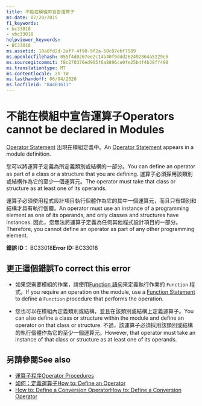 ```yaml
---
title: 不能在模組中宣告運算子
ms.date: 07/20/2015
f1_keywords:
- bc33018
- vbc33018
helpviewer_keywords:
- BC33018
ms.assetid: 10a8fd2d-2af7-4f90-9f2a-50c07ebf7589
ms.openlocfilehash: 055f4d0267ee2c14b40f9ddd262492864a5229e5
ms.sourcegitcommit: f8c270376ed905f6a8896ce0fe25b4f4b38ff498
ms.translationtype: MT
ms.contentlocale: zh-TW
ms.lasthandoff: 06/04/2020
ms.locfileid: "84403611"
---
```

# <a name="operators-cannot-be-declared-in-modules"></a><span data-ttu-id="ee202-102">不能在模組中宣告運算子</span><span class="sxs-lookup"><span data-stu-id="ee202-102">Operators cannot be declared in Modules</span></span>
<span data-ttu-id="ee202-103">[Operator Statement](../language-reference/statements/operator-statement.md) 出現在模組定義中。</span><span class="sxs-lookup"><span data-stu-id="ee202-103">An [Operator Statement](../language-reference/statements/operator-statement.md) appears in a module definition.</span></span>  
  
 <span data-ttu-id="ee202-104">您可以將運算子定義為所定義類別或結構的一部分。</span><span class="sxs-lookup"><span data-stu-id="ee202-104">You can define an operator as part of a class or a structure that you are defining.</span></span> <span data-ttu-id="ee202-105">運算子必須採用該類別或結構作為它的至少一個運算元。</span><span class="sxs-lookup"><span data-stu-id="ee202-105">The operator must take that class or structure as at least one of its operands.</span></span>  
  
 <span data-ttu-id="ee202-106">運算子必須使用程式設計項目執行個體作為它的其中一個運算元，而且只有類別和結構才具有執行個體。</span><span class="sxs-lookup"><span data-stu-id="ee202-106">An operator must use an instance of a programming element as one of its operands, and only classes and structures have instances.</span></span> <span data-ttu-id="ee202-107">因此，您無法將運算子定義為任何其他程式設計項目的一部分。</span><span class="sxs-lookup"><span data-stu-id="ee202-107">Therefore, you cannot define an operator as part of any other programming element.</span></span>  
  
 <span data-ttu-id="ee202-108">**錯誤 ID︰** BC33018</span><span class="sxs-lookup"><span data-stu-id="ee202-108">**Error ID:** BC33018</span></span>  
  
## <a name="to-correct-this-error"></a><span data-ttu-id="ee202-109">更正這個錯誤</span><span class="sxs-lookup"><span data-stu-id="ee202-109">To correct this error</span></span>  
  
- <span data-ttu-id="ee202-110">如果您需要模組的作業，請使用[Function 語句](../language-reference/statements/function-statement.md)來定義執行作業的 `Function` 程式。</span><span class="sxs-lookup"><span data-stu-id="ee202-110">If you require an operation on the module, use a [Function Statement](../language-reference/statements/function-statement.md) to define a `Function` procedure that performs the operation.</span></span>  
  
- <span data-ttu-id="ee202-111">您也可以在模組內定義類別或結構，並且在該類別或結構上定義運算子。</span><span class="sxs-lookup"><span data-stu-id="ee202-111">You can also define a class or structure within the module and define an operator on that class or structure.</span></span> <span data-ttu-id="ee202-112">不過，該運算子必須採用該類別或結構的執行個體作為它的至少一個運算元。</span><span class="sxs-lookup"><span data-stu-id="ee202-112">However, that operator must take an instance of that class or structure as at least one of its operands.</span></span>  
  
## <a name="see-also"></a><span data-ttu-id="ee202-113">另請參閱</span><span class="sxs-lookup"><span data-stu-id="ee202-113">See also</span></span>

- [<span data-ttu-id="ee202-114">運算子程序</span><span class="sxs-lookup"><span data-stu-id="ee202-114">Operator Procedures</span></span>](../programming-guide/language-features/procedures/operator-procedures.md)
- [<span data-ttu-id="ee202-115">如何：定義運算子</span><span class="sxs-lookup"><span data-stu-id="ee202-115">How to: Define an Operator</span></span>](../programming-guide/language-features/procedures/how-to-define-an-operator.md)
- [<span data-ttu-id="ee202-116">How to: Define a Conversion Operator</span><span class="sxs-lookup"><span data-stu-id="ee202-116">How to: Define a Conversion Operator</span></span>](../programming-guide/language-features/procedures/how-to-define-a-conversion-operator.md)
